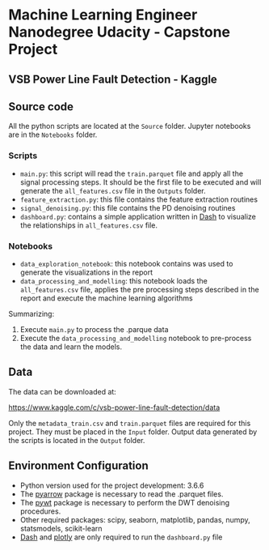 
# Machine Learning Engineer Nanodegree Udacity - Capstone Project
## VSB Power Line Fault Detection - Kaggle

## Source code

All the python scripts are located at the `Source` folder. Jupyter notebooks are in the `Notebooks` folder.

### Scripts

* `main.py`: this script will read the `train.parquet` file and apply all the signal processing steps. It should be the first file to be executed and will generate the `all_features.csv` file in the `Outputs` folder.
* `feature_extraction.py`: this file contains the feature extraction routines
* `signal_denoising.py`: this file contains the PD denoising routines 
* `dashboard.py`: contains a simple application written in [Dash](https://plot.ly/products/dash/) to visualize the relationships in `all_features.csv` file. 

### Notebooks

* `data_exploration_notebook`: this notebook contains was used to generate the visualizations in the report
* `data_processing_and_modelling`: this notebook loads the `all_features.csv` file, applies the pre processing steps described in the report and execute the machine learning algorithms

Summarizing:
1. Execute `main.py` to process the .parque data
2. Execute the `data_processing_and_modelling` notebook to pre-process the data and learn the models.

## Data

The data can be downloaded at:

https://www.kaggle.com/c/vsb-power-line-fault-detection/data

Only the `metadata_train.csv` and `train.parquet` files are required for this project. They must be placed in the `Input` folder. Output data generated by the scripts is located in the `Output` folder.

## Environment Configuration

* Python version used for the project development: 3.6.6
* The [pyarrow](https://arrow.apache.org/docs/python/install.html) package is necessary to read the .parquet files.
* The [pywt](https://pywavelets.readthedocs.io/en/latest/install.html) package is necessary to perform the DWT denoising procedures.
* Other required packages: scipy, seaborn, matplotlib, pandas, numpy, statsmodels, scikit-learn
* [Dash](https://plot.ly/products/dash/) and [plotly](https://plot.ly/python/getting-started/) are only required to run the `dashboard.py` file

